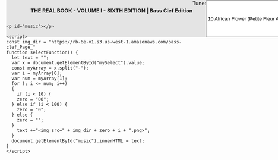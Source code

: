 <style>
    #tune_select {
  display: flex;
  justify-content: center;  
  position: fixed;
  top: 0px;
  height: 100px;
  width: 100%;
  background: rgb(128, 128, 128, .2);
    }
</style>
<body onload="selectFunction()">
      <div id='tune_select'>
      <h4>THE REAL BOOK - VOLUME I - SIXTH EDITION | Bass Clef Edition</h4>
      Tune:
      <select id="mySelect" onchange="selectFunction()">
        <option value="10-10">10 African Flower (Petite Fleur Africaine)</option>
        <option value="11-11">11 Afro Blue</option>
        <option value="12-12">12 Afternoon In Paris</option>
        <option value="13-13">13 Airegin</option>
        <option value="14-15">14 Água De Beber (Water To Drink)</option>
        <option value="16-16">16 Alfie</option>
        <option value="17-17">17 Alice In Wonderland</option>
        <option value="18-18">18 All Blues</option>
        <option value="19-19">19 All By Myself</option>
        <option value="20-20">20 All Of Me</option>
        <option value="21-21">21 All Of You</option>
        <option value="22-22">22 All The Things You Are</option>
        <option value="23-23">23 Always</option>
        <option value="24-25">24 Alright, Okay, You Win</option>
        <option value="26-27">26 Ana Maria</option>
        <option value="28-28">28 Angel Eyes</option>
        <option value="29-29">29 Anthropology</option>
        <option value="30-31">30 Apple Honey</option>
        <option value="32-32">32 April In Paris</option>
        <option value="33-33">33 April Joy</option>
        <option value="34-35">34 Arise, Her Eyes</option>
        <option value="36-36">36 Armageddon</option>
        <option value="37-37">37 Au Privave</option>
        <option value="38-38">38 Autumn In New York</option>
        <option value="39-39">39 Autumn Leaves</option>
        <option value="40-40">40 Beautiful Love</option>
        <option value="41-41">41 Beauty And The Beast</option>
        <option value="42-42">42 Bessie's Blues</option>
        <option value="43-43">43 Bewitched</option>
        <option value="44-44">44 Big Nick</option>
        <option value="45-45">45 Black Coffee</option>
        <option value="46-46">46 Black Diamond</option>
        <option value="47-47">47 Black Narcissus</option>
        <option value="48-48">48 Black Nile</option>
        <option value="49-49">49 Black Orpheus</option>
        <option value="50-50">50 Blue Bossa</option>
        <option value="51-51">51 Blue In Green</option>
        <option value="52-52">52 Blue Monk</option>
        <option value="53-53">53 The Blue Room</option>
        <option value="54-54">54 Blue Train (Blue Trane)</option>
        <option value="55-55">55 Blues For Alice</option>
        <option value="56-56">56 Bluesette</option>
        <option value="57-57">57 Body And Soul</option>
        <option value="58-58">58 Boplicity (Be Bop Lives)</option>
        <option value="59-59">59 Bright Size Life</option>
        <option value="60-60">60 Broad Way Blues</option>
        <option value="61-61">61 Broadway</option>
        <option value="62-62">62 But Beautiful</option>
        <option value="63-63">63 Butterfly</option>
        <option value="64-64">64 Byrd Like</option>
        <option value="65-65">65 C'est Si Bon</option>
        <option value="66-66">66 Call Me</option>
        <option value="67-67">67 Call Me Irresponsible</option>
        <option value="68-68">68 Can't Help Lovin' Dat Man</option>
        <option value="69-69">69 Central Park West</option>
        <option value="70-71">70 Captain Marvel</option>
        <option value="72-72">72 Ceora</option>
        <option value="73-73">73 Chelsea Bells</option>
        <option value="74-75">74 Chega De Saudade (No More Blues)</option>
        <option value="76-76">76 Chelsea Bridge</option>
        <option value="77-77">77 Cherokee (Indian Love Song)</option>
        <option value="78-78">78 Cherry Pink And Apple Blossom White</option>
        <option value="79-79">79 A Child Is Born</option>
        <option value="80-80">80 Chippie</option>
        <option value="81-81">81 Chitlins Con Carne</option>
        <option value="82-82">82 Come Sunday</option>
        <option value="83-83">83 Como En Vietnam</option>
        <option value="84-85">84 Con Alma</option>
        <option value="86-86">86 Conception</option>
        <option value="87-87">87 Confirmation</option>
        <option value="88-88">88 Contemplation</option>
        <option value="89-89">89 Coral</option>
        <option value="90-90">90 Cotton Tail</option>
        <option value="91-91">91 Could It Be You</option>
        <option value="92-92">92 Countdown</option>
        <option value="93-93">93 Crescent</option>
        <option value="94-94">94 Crystal Silence</option>
        <option value="95-95">95 D Natural Blues</option>
        <option value="96-97">96 Daahoud</option>
        <option value="98-98">98 Dancing On The Ceiling</option>
        <option value="99-99">99 Darn That Dream</option>
        <option value="100-100">100 Day Waves</option>
        <option value="101-101">101 Days And Nights Waiting</option>
        <option value="102-102">102 Dear Old Stockholm</option>
        <option value="103-103">103 Dearly Beloved</option>
        <option value="104-104">104 Dedicated To You</option>
        <option value="105-105">105 Detour Ahead</option>
        <option value="106-107">106 Deluge</option>
        <option value="108-109">108 Desafinado</option>
        <option value="110-111">110 Desert Air</option>
        <option value="112-112">112 Dexterity</option>
        <option value="113-113">113 Dizzy Atmosphere</option>
        <option value="114-115">114 Django</option>
        <option value="116-117">116 Doin' The Pig</option>
        <option value="118-118">118 Dolores</option>
        <option value="119-119">119 Dolphin Dance</option>
        <option value="120-120">120 Domino Biscuit</option>
        <option value="121-121">121 Don't Blame Me</option>
        <option value="122-122">122 Don't Get Around Much Anymore</option>
        <option value="123-123">123 Donna Lee</option>
        <option value="124-124">124 Dream A Little Dream Of Me</option>
        <option value="125-125">125 Dreamsville</option>
        <option value="126-126">126 Easter Parade</option>
        <option value="127-127">127 Easy Living</option>
        <option value="128-128">128 Easy To Love (You'd Be So Easy To Love)</option>
        <option value="129-129">129 Ecclusiastics</option>
        <option value="130-130">130 Eighty One</option>
        <option value="131-131">131 El Gaucho</option>
        <option value="132-132">132 Epistrophy</option>
        <option value="133-133">133 Equinox</option>
        <option value="134-134">134 Equipoise</option>
        <option value="135-135">135 E.S.P.</option>
        <option value="136-136">136 Fall</option>
        <option value="137-137">137 Falling Grace</option>
        <option value="138-138">138 Falling In Love With Love</option>
        <option value="139-139">139 Fee-Fi-Fo-Fum</option>
        <option value="140-140">140 A Fine Romance</option>
        <option value="141-141">141 500 Miles High</option>
        <option value="142-142">142 502 Blues</option>
        <option value="143-143">143 Follow Your Heart</option>
        <option value="144-144">144 Footprints</option>
        <option value="145-145">145 For All We Know</option>
        <option value="146-146">146 For Heaven's Sake</option>
        <option value="147-147">147 (I Love You) For Sentimental Reasons</option>
        <option value="148-148">148 Forest Flower</option>
        <option value="149-149">149 Four</option>
        <option value="150-150">150 Four On Six</option>
        <option value="151-151">151 Freddie Freeloader</option>
        <option value="152-152">152 Freedom Jazz Dance</option>
        <option value="153-153">153 Gee Baby, Ain't I Good To You</option>
        <option value="154-155">154 Full House</option>
        <option value="156-156">156 Gemini</option>
        <option value="157-157">157 Giant Steps</option>
        <option value="158-158">158 The Girl From Ipanema (Garôta De Ipanema)</option>
        <option value="159-159">159 Gloria's Step</option>
        <option value="160-160">160 God Bless' The Child</option>
        <option value="161-161">161 Golden Lady</option>
        <option value="162-163">162 Good Evening Mr. And Mrs. America</option>
        <option value="164-164">164 Grand Central</option>
        <option value="165-165">165 The Green Mountains</option>
        <option value="166-166">166 Groovin' High</option>
        <option value="167-167">167 Grow Your Own</option>
        <option value="168-168">168 Guilty</option>
        <option value="169-169">169 Gypsy In My Soul</option>
        <option value="170-171">170 Half Nelson</option>
        <option value="172-172">172 Have You Met Miss Jones?</option>
        <option value="173-173">173 Heaven</option>
        <option value="174-174">174 Heebie Jeebies</option>
        <option value="175-175">175 Here's That Rainy Day</option>
        <option value="176-177">176 Hello, Young Lovers</option>
        <option value="178-178">178 Hot Toddy</option>
        <option value="179-179">179 House Of Jade</option>
        <option value="180-180">180 How High The Moon</option>
        <option value="181-181">181 How Insensitive (Insensatez)</option>
        <option value="182-182">182 How My Heart Sings</option>
        <option value="183-183">183 Hullo Bolinas</option>
        <option value="184-184">184 I Can't Get Started</option>
        <option value="185-185">185 I Can't Give You Anything But Love</option>
        <option value="186-186">186 I Could Write A Book</option>
        <option value="187-187">187 I Got It Bad And That Ain't Good</option>
        <option value="188-188">188 I Let A Song Go Out Of My Heart</option>
        <option value="189-189">189 I Love Paris</option>
        <option value="190-190">190 I Love You</option>
        <option value="191-191">191 I Mean You</option>
        <option value="192-193">192 I Remember Clifford</option>
        <option value="194-194">194 I Should Care</option>
        <option value="195-195">195 I Wish I Knew How It Would Feel To Be Free</option>
        <option value="196-196">196 I'll Never Smile Again</option>
        <option value="197-197">197 I'll Remember April</option>
        <option value="198-199">198 I'm All Smiles</option>
        <option value="200-200">200 I'm Beginning To See The Light</option>
        <option value="201-201">201 I'm Your Pal</option>
        <option value="202-203">202 Icarus</option>
        <option value="204-204">204 If You Never Come To Me (Inutil Paisagem)</option>
        <option value="205-205">205 Impressions</option>
        <option value="206-206">206 In A Mellow Tone</option>
        <option value="207-207">207 In A Sentimental Mood</option>
        <option value="208-209">208 In The Mood</option>
        <option value="210-210">210 In The Wee Small Hours Of The Morning</option>
        <option value="211-211">211 In Your Quiet Place</option>
        <option value="212-212">212 The Inch Worm</option>
        <option value="213-213">213 Indian Lady</option>
        <option value="214-214">214 Inner Urge</option>
        <option value="215-215">215 Interplay</option>
        <option value="216-216">216 The Intrepid Fox</option>
        <option value="217-217">217 Invitation</option>
        <option value="218-218">218 Iris</option>
        <option value="219-219">219 Isn't It Romantic?</option>
        <option value="220-221">220 Is You Is, Or Is You Ain't (Ma' Baby)</option>
        <option value="222-222">222 Isotope</option>
        <option value="223-223">223 Israel</option>
        <option value="224-224">224 It Don't Mean A Thing (If It Ain't Got That Swing)</option>
        <option value="225-225">225 It's Easy To Remember</option>
        <option value="226-226">226 Jelly Roll</option>
        <option value="227-227">227 Jordu</option>
        <option value="228-228">228 Journey To Recife</option>
        <option value="229-229">229 Joy Spring</option>
        <option value="230-230">230 Juju</option>
        <option value="231-231">231 June In January</option>
        <option value="232-233">232 Jump Monk</option>
        <option value="234-234">234 Just One More Chance</option>
        <option value="235-235">235 Lady Bird</option>
        <option value="236-237">236 Kelo</option>
        <option value="238-238">238 Lady Sings The Blues</option>
        <option value="239-239">239 Lament</option>
        <option value="240-240">240 Las Vegas Tango</option>
        <option value="241-241">241 Lazy Bird</option>
        <option value="242-242">242 Lazy River</option>
        <option value="243-243">243 Like Someone In Love</option>
        <option value="244-244">244 Limehouse Blues</option>
        <option value="245-245">245 Little Boat (O Barquinho)</option>
        <option value="246-247">246 Lines And Spaces</option>
        <option value="248-249">248 Litha</option>
        <option value="250-250">250 Little Waltz</option>
        <option value="251-251">251 Long Ago (And Far Away)</option>
        <option value="252-252">252 Lonnie's Lament</option>
        <option value="253-253">253 Look To The Sky</option>
        <option value="254-254">254 Love Is The Sweetest Thing</option>
        <option value="255-255">255 Lucky Southern</option>
        <option value="256-256">256 Lullaby Of Birdland</option>
        <option value="257-257">257 The Magician In You</option>
        <option value="258-259">258 Lush Life</option>
        <option value="260-260">260 Mahjong</option>
        <option value="261-261">261 Maiden Voyage</option>
        <option value="262-263">262 A Man And A Woman (Un Homme Et Une Femme)</option>
        <option value="264-265">264 Man In The Green Shirt</option>
        <option value="266-266">266 Meditation (Meditacao)</option>
        <option value="267-267">267 Memories Of Tomorrow</option>
        <option value="268-268">268 Michelle</option>
        <option value="269-269">269 Midnight Mood</option>
        <option value="270-271">270 Midwestern Nights Dream</option>
        <option value="272-272">272 Milano</option>
        <option value="273-273">273 Minority</option>
        <option value="274-274">274 Miss Ann</option>
        <option value="275-275">275 Missouri Uncompromised</option>
        <option value="276-276">276 Mr. P.C.</option>
        <option value="277-277">277 Misty</option>
        <option value="278-278">278 Miyako</option>
        <option value="279-279">279 Mood Indigo</option>
        <option value="280-281">280 Moment's Notice</option>
        <option value="282-282">282 Moonchild</option>
        <option value="283-283">283 The Most Beautiful Girl In The World</option>
        <option value="284-284">284 My Buddy</option>
        <option value="285-285">285 My Favorite Things</option>
        <option value="286-286">286 My Foolish Heart</option>
        <option value="287-287">287 My Funny Valentine</option>
        <option value="288-288">288 My One And Only Love</option>
        <option value="289-289">289 My Romance</option>
        <option value="290-290">290 My Shining Hour</option>
        <option value="291-291">291 My Ship</option>
        <option value="292-292">292 My Way</option>
        <option value="293-293">293 Naima (Niema)</option>
        <option value="294-295">294 Mysterious Traveller</option>
        <option value="296-296">296 Nardis</option>
        <option value="297-297">297 Nefertiti</option>
        <option value="298-298">298 Never Will I Marry</option>
        <option value="299-299">299 Nica's Dream</option>
        <option value="300-300">300 Night Dreamer</option>
        <option value="301-301">301 The Night Has A Thousand Eyes</option>
        <option value="302-302">302 A Night In Tunisia</option>
        <option value="303-303">303 Nobody Knows You When You're Down And Out</option>
        <option value="304-305">304 Night Train</option>
        <option value="306-306">306 Nostalgia In Times Square</option>
        <option value="307-307">307 Nuages</option>
        <option value="308-308">308 (The Old Man From) The Old Country</option>
        <option value="309-309">309 Oleo</option>
        <option value="310-310">310 Oliloqui Valley</option>
        <option value="311-311">311 Once I Loved (Amor Em Paz) (Love In Peace)</option>
        <option value="312-312">312 Once In Love With Amy</option>
        <option value="313-313">313 One Finger Snap</option>
        <option value="314-314">314 One Note Samba (Samba De Uma Nota So)</option>
        <option value="315-315">315 Only Trust Your Heart</option>
        <option value="316-316">316 Orbits</option>
        <option value="317-317">317 Ornithology</option>
        <option value="318-318">318 Out Of Nowhere</option>
        <option value="319-319">319 Paper Doll</option>
        <option value="320-320">320 Passion Dance</option>
        <option value="321-321">321 Passion Flower</option>
        <option value="322-322">322 Peace</option>
        <option value="323-323">323 Peggy's Blue Skylight</option>
        <option value="324-324">324 Pent Up House</option>
        <option value="325-325">325 Penthouse Serenade</option>
        <option value="326-326">326 Peri's Scope</option>
        <option value="327-327">327 Pfrancing</option>
        <option value="328-328">328 Pinocchio</option>
        <option value="329-329">329 Pithecanthropus Erectus</option>
        <option value="330-330">330 Portsmouth Figurations</option>
        <option value="331-331">331 Prelude To A Kiss</option>
        <option value="332-332">332 Prince Of Darkness</option>
        <option value="333-333">333 P.S. I Love You</option>
        <option value="334-334">334 Pussy Cat Dues</option>
        <option value="335-335">335 Quiet Nights Of Quiet Stars (Corcovado)</option>
        <option value="336-336">336 Quiet Now</option>
        <option value="337-337">337 Recorda Me</option>
        <option value="338-339">338 Red Clay</option>
        <option value="340-340">340 Reflections</option>
        <option value="341-341">341 Ring Dem Bells</option>
        <option value="342-343">342 Reincarnation Of A Lovebird</option>
        <option value="344-344">344 Road Song</option>
        <option value="345-345">345 Round Midnight</option>
        <option value="346-347">346 Ruby, My Dear</option>
        <option value="348-348">348 Poem For #15 (The Saga Of Harrison Crabfeathers)</option>
        <option value="349-349">349 Satin Doll</option>
        <option value="350-350">350 Scotch And Soda</option>
        <option value="351-351">351 Scrapple From The Apple</option>
        <option value="352-353">352 Sea Journey</option>
        <option value="354-354">354 Seven Come Eleven</option>
        <option value="355-355">355 Sidewinder</option>
        <option value="356-357">356 Seven Steps To Heaven</option>
        <option value="358-358">358 Silver Hollow</option>
        <option value="359-359">359 Sirabhorn</option>
        <option value="360-361">360 Skating In Central Park</option>
        <option value="362-362">362 So Nice (Summer Samba)</option>
        <option value="363-363">363 Solar</option>
        <option value="364-365">364 So What</option>
        <option value="366-366">366 Solitude</option>
        <option value="367-367">367 Some Day My Prince Will Come</option>
        <option value="368-368">368 Some Other Spring</option>
        <option value="369-369">369 Somebody Loves Me</option>
        <option value="370-371">370 Some Skunk Funk</option>
        <option value="372-372">372 Sometime Ago</option>
        <option value="373-373">373 Song For My Father</option>
        <option value="374-375">374 The Song Is You</option>
        <option value="376-376">376 Sophisticated Lady</option>
        <option value="377-377">377 The Sorcerer</option>
        <option value="378-378">378 Speak No Evil</option>
        <option value="379-379">379 The Sphinx</option>
        <option value="380-380">380 Standing On The Corner</option>
        <option value="381-381">381 The Star-Crossed Lovers</option>
        <option value="382-382">382 Stella By Starlight</option>
        <option value="383-383">383 Steps</option>
        <option value="384-384">384 Stolen Moments</option>
        <option value="385-385">385 Stompin' At The Savoy</option>
        <option value="386-386">386 Straight No Chaser</option>
        <option value="387-387">387 Sugar</option>
        <option value="388-389">388 A String Of Pearls</option>
        <option value="390-391">390 Stuff</option>
        <option value="392-392">392 A Sunday Kind Of Love</option>
        <option value="393-393">393 The Surrey With The Fringe On Top</option>
        <option value="394-394">394 Swedish Pastry</option>
        <option value="395-395">395 Sweet Georgia Bright</option>
        <option value="396-396">396 Sweet Henry</option>
        <option value="397-397">397 Take Five</option>
        <option value="398-398">398 Take The “A” Train</option>
        <option value="399-399">399 Thanks For The Memory</option>
        <option value="400-401">400 Tame Thy Pen</option>
        <option value="402-403">402 Tell Me A Bedtime Story</option>
        <option value="404-405">404 That's Amore (That's Love)</option>
        <option value="406-406">406 (There Is) No Greater Love</option>
        <option value="407-407">407 There Will Never Be Another You</option>
        <option value="408-408">408 There'll Be Some Changes Made</option>
        <option value="409-409">409 They Didn't Believe Me</option>
        <option value="410-410">410 Think On Me</option>
        <option value="411-411">411 Thou Swell</option>
        <option value="412-412">412 Three Flowers</option>
        <option value="413-413">413 Time Remembered</option>
        <option value="414-414">414 Tones For Joan's Bones</option>
        <option value="415-415">415 Topsy</option>
        <option value="416-416">416 Tour De Force</option>
        <option value="417-417">417 Triste</option>
        <option value="418-418">418 Tune Up</option>
        <option value="419-419">419 Turn Out The Stars</option>
        <option value="420-420">420 Twisted Blues</option>
        <option value="421-421">421 Unquity Road</option>
        <option value="422-423">422 Unchain My Heart</option>
        <option value="424-424">424 Unity Village</option>
        <option value="425-425">425 Up Jumped Spring</option>
        <option value="426-426">426 Upper Manhattan Medical Group (UMMG)</option>
        <option value="427-427">427 Valse Hot</option>
        <option value="428-428">428 Very Early</option>
        <option value="429-429">429 Virgo</option>
        <option value="430-430">430 Wait Till You See Her</option>
        <option value="431-431">431 Wave</option>
        <option value="432-433">432 Waltz For Debby</option>
        <option value="434-434">434 We'll Be Together Again</option>
        <option value="435-435">435 Well You Needn't (It's Over Now)</option>
        <option value="436-436">436 West Coast Blues</option>
        <option value="437-437">437 What Am I Here For?</option>
        <option value="438-438">438 What Was</option>
        <option value="439-439">439 When I Fall In Love</option>
        <option value="440-440">440 When Sunny Gets Blue</option>
        <option value="441-441">441 When You Wish Upon A Star</option>
        <option value="442-442">442 Whispering</option>
        <option value="443-443">443 Windows</option>
        <option value="444-445">444 Wild Flower</option>
        <option value="446-446">446 Witch Hunt</option>
        <option value="447-447">447 Woodchopper's Ball</option>
        <option value="448-449">448 Wives And Lovers (Hey, Little Girl)</option>
        <option value="450-450">450 Woodyn' You</option>
        <option value="451-451">451 The World Is Waiting For The Sunrise</option>
        <option value="452-452">452 Yes And No</option>
        <option value="453-453">453 Yesterday</option>
        <option value="454-454">454 Yesterdays</option>
        <option value="455-455">455 You Are Too Beautiful</option>
        <option value="456-457">456 You Are The Sunshine Of My Life</option>
        <option value="458-458">458 You Brought A New Kind Of Love To Me</option>
        <option value="459-459">459 You Don't Know What Love Is</option>
        <option value="460-460">460 You Took Advantage Of Me</option>
        <option value="461-461">461 Young At Heart</option>
        <option value="462-462">462 You're Nobody 'til Somebody Loves You</option>
    </select>
      </div>
    
    <p id="music"></p>
    
    <script>
    const img_dir = "https://rb-6e-v1.s3.us-west-1.amazonaws.com/bass-clef_Page_"
    function selectFunction() {
      let text = "";
      var x = document.getElementById("mySelect").value;
      const myArray = x.split("-");
      var i = myArray[0];
      var num = myArray[1];
      for (; i <= num; i++) 
      {
        if (i < 10) {
        zero = "00";
      } else if (i < 100) {
        zero = "0";
      } else {
        zero = "";
      }
        text +="<img src=" + img_dir + zero + i + ".png>";
      }
      document.getElementById("music").innerHTML = text;
    }
    </script>
